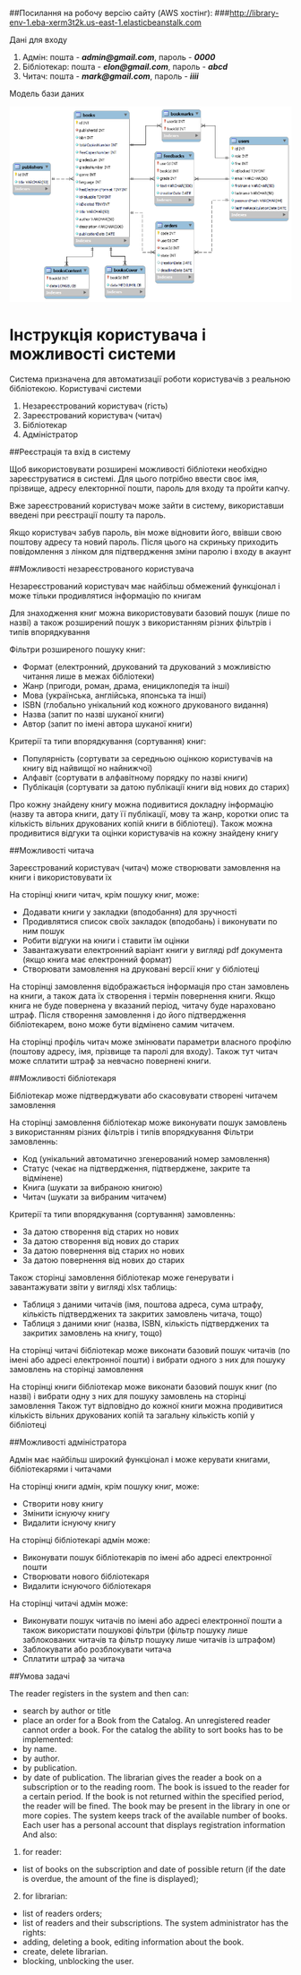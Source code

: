 ##Посилання на робочу версію сайту (AWS хостінг): 
###http://library-env-1.eba-xerm3t2k.us-east-1.elasticbeanstalk.com

Дані для входу
1. Адмін: пошта - **_admin@gmail.com_**, пароль - **_0000_**
2. Бібліотекар: пошта - **_elon@gmail.com_**, пароль - **_abcd_**
3. Читач: пошта - **_mark@gmail.com_**, пароль - **_iiii_**

Модель бази даних

![Модель бази даних](database-model.png "Модель бази даних")

# Інструкція користувача і можливості системи

Система призначена для автоматизації роботи користувачів з реальною бібліотекою.
Користувачі системи
1. Незареєстрований користувач (гість)
2. Зареєстрований користувач (читач)
3. Бібліотекар
4. Адміністратор

##Реєстрація та вхід в систему

Щоб використовувати розширені можливості бібліотеки необхідно зареєструватися в системі.
Для цього потрібно ввести своє імя, прізвище, адресу електорнної пошти, пароль для входу та пройти капчу.

Вже зареєстрований користувач може зайти в систему, використавши введені при реєстрації пошту та пароль.

Якщо користувач забув пароль, він може відновити його, ввівши свою поштову адресу та новий пароль.
Після цього на скриньку приходить повідомлення з лінком для підтвердження зміни паролю і входу в акаунт

##Можливості незареєстрованого користувача

Незареєстрований користувач має найбільш обмежений функціонал і може тільки продивлятися інформацію по книгам

Для знаходження книг можна використовувати базовий пошук (лише по назві) а також розширений пошук з використанням різних фільтрів і типів впорядкування

Фільтри розширеного пошуку книг:
- Формат (електронний, друкований та друкований з можливістю читання лише в межах бібліотеки)
- Жанр (пригоди, роман, драма, енициклопедія та інші)
- Мова (українська, англійська, японська та інші)
- ISBN (глобально унікальний код кожного друкованого видання)
- Назва (запит по назві шуканої книги)
- Автор (запит по імені автора шуканої книги)

Критерії та типи впорядкування (сортування) книг:
- Популярність (сортувати за середньою оцінкою користувачів на книгу від найвищої но найнижчої)
- Алфавіт (сортувати в алфавітному порядку по назві книги)
- Публікація (сортувати за датою публікації книги від нових до старих)

Про кожну знайдену книгу можна подивитися докладну інформацію
(назву та автора книги, дату її публікації, мову та жанр, коротки опис та кількість вільних друкованих копій книги в бібліотеці).
Також можна продивитися відгуки та оцінки користувачів на кожну знайдену книгу

##Можливості читача

Зареєстрований користувач (читач) може створювати замовлення на книги і використовувати їх

На сторінці книги читач, крім пошуку книг, може:
- Додавати книги у закладки (вподобання) для зручності
- Продивлятися список своїх закладок (вподобань) і виконувати по ним пошук
- Робити відгуки на книги і ставити їм оцінки
- Завантажувати електронний варіант книги у вигляді pdf документа (якщо книга має електронний формат)
- Створювати замовлення на друковані версії книг у бібліотеці

На сторінці замовлення відображається інформація про стан замовлень на книги,
а також дата їх створення і термін повернення книги.
Якщо книга не буде повернена у вказаний період, читачу буде нараховано штраф.
Після створення замовлення і до його підтвердження бібліотекарем, воно може бути відмінено самим читачем.

На сторінці профіль читач може змінювати параметри власного профілю (поштову адресу, імя, прізвище та паролі для входу).
Також тут читач може сплатити штраф за невчасно повернені книги.

##Можливості бібліотекаря

Бібліотекар може підтверджувати або скасовувати створені читачем замовлення

На сторінці замовлення бібліотекар може виконувати пошук замовлень з використанням різних фільтрів і типів впорядкування
Фільтри замовленнь:
- Код (унікальний автоматично згенерований номер замовлення)
- Статус (чекає на підтвердження, підтверджене, закрите та відмінене)
- Книга (шукати за вибраною книгою)
- Читач (шукати за вибраним читачем)

Критерії та типи впорядкування (сортування) замовленнь:
- За датою створення від старих но нових
- За датою створення від нових до старих
- За датою повернення від старих но нових
- За датою повернення від нових до старих

Також сторінці замовлення бібліотекар може генерувати і завантажувати звіти у вигляді xlsx таблиць:
- Таблиця з даними читачів (імя, поштова адреса, сума штрафу, кількість підтверджених та закритих замовлень читача, тощо)
- Таблиця з даними книг (назва, ISBN, кількість підтверджених та закритих замовлень на книгу, тощо)


На сторінці читачі бібліотекар може виконати базовий пошук читачів (по імені або адресі електронної пошти)
і вибрати одного з них для пошуку замовлень на сторінці замовлення

На сторінці книги бібліотекар може виконати базовий пошук книг (по назві) і вибрати одну з них для пошуку замовлень на сторінці замовлення
Також тут відповідно до кожної книги можна продивитися кількість вільних друкованих копій та загальну кількість копій у бібліотеці


##Можливості адміністратора

Адмін має найбільш широкий функціонал і може керувати книгами, бібліотекарями і читачами

На сторінці книги адмін, крім пошуку книг, може:
- Створити нову книгу
- Змінити існуючу книгу
- Видалити існуючу книгу

На сторінці бібліотекарі адмін може:
- Виконувати пошук бібліотекарів по імені або адресі електронної пошти
- Створювати нового бібліотекаря
- Видалити існуючого бібліотекаря

На сторінці читачі адмін може:
- Виконувати пошук читачів по імені або адресі електронної пошти а також використати пошукові фільтри (фільтр пошуку лише заблокованих читачів та фільтр пошуку лише читачів із штрафом)
- Заблокувати або розблокувати читача
- Сплатити штраф за читача










##Умова задачі

The reader registers in the system and then can:
- search by author or title
- place an order for a Book from the Catalog.
  An unregistered reader cannot order a book.
  For the catalog the ability to sort books has to be implemented:
- by name.
- by author.
- by publication.
- by date of publication.
  The librarian gives the reader a book on a subscription or to the reading room. The book is
  issued to the reader for a certain period. If the book is not returned within the specified
  period, the reader will be fined. The book may be present in the library in one or more
  copies. The system keeps track of the available number of books. Each user has a personal
  account that displays registration information
  And also:
1) for reader:
- list of books on the subscription and date of possible return (if the date is overdue, the
  amount of the fine is displayed);
2) for librarian:
- list of readers orders;
- list of readers and their subscriptions.
  The system administrator has the rights:
- adding, deleting a book, editing information about the book.
- create, delete librarian.
- blocking, unblocking the user.